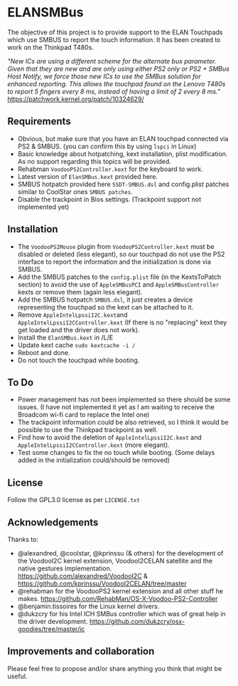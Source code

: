 # ELANSMBus

The objective of this project is to provide support to the ELAN Touchpads which use SMBUS to report the touch information. It has been created to work on the Thinkpad T480s.

*"New ICs are using a different scheme for the alternate bus parameter.
Given that they are new and are only using either PS2 only or PS2 + SMBus Host Notify, we force those new ICs to use the SMBus solution for enhanced reporting.
This allows the touchpad found on the Lenovo T480s to report 5 fingers every 8 ms, instead of having a limit of 2 every 8 ms."*
https://patchwork.kernel.org/patch/10324629/

## Requirements
- Obvious, but make sure that you have an ELAN touchpad connected via PS2 & SMBUS. (you can confirm this by using `lspci` in Linux)
- Basic knowledge about hotpatching, kext installation, plist modification. As no support regarding this topics will be provided.
- Rehabman `VoodooPS2Controller.kext` for the keyboard to work. 
- Latest version of `ElanSMBus.kext` provided here. 
- SMBUS hotpatch provided here `SSDT-SMBUS.dsl` and config.plist patches similar to CoolStar ones `SMBUS patches`. 
- Disable the trackpoint in Bios settings. (Trackpoint support not implemented yet)

## Installation

- The `VoodooPS2Mouse` plugin from `VoodooPS2Controller.kext` must be disabled or deleted (less elegant), so our touchpad do not use the PS2 interface to report the information and the initialization is done via SMBUS.
- Add the SMBUS patches to the `config.plist` file (in the KextsToPatch section) to avoid the use of `AppleSMBusPCI` and `AppleSMBusController` kexts or remove them (again less elegant).
- Add the SMBUS hotpatch `SMBUS.dsl`, it just creates a device representing the touchpad so the kext can be attached to it.
- Remove `AppleIntelLpssiI2C.kext`and `AppleIntelLpssiI2CController.kext` (If there is no "replacing" kext they get loaded and the driver does not work).
- Install the `ElanSMBus.kext` in /L/E
- Update kext cache `sudo kextcache -i /`
- Reboot and done.
- Do not touch the touchpad while booting. 

## To Do

- Power management has not been implemented so there should be some issues. (I have not implemented it yet as I am waiting to receive the Broadcom wi-fi card to replace the Intel one)
- The trackpoint information could be also retrieved, so I think it would be possible to use the Thinkpad trackpoint as well.
- Find how to avoid the deletion of `AppleIntelLpssiI2C.kext` and `AppleIntelLpssiI2CController.kext` (more elegant).
- Test some changes to fix the no touch while booting. (Some delays added in the initialization could/should be removed)

## License

Follow the GPL3.0 license as per `LICENSE.txt`

## Acknowledgements

Thanks to:
- @alexandred, @coolstar, @kprinssu (& others) for the development of the VoodooI2C kernel extension, VoodooI2CELAN satellite and the native gestures implementation. https://github.com/alexandred/VoodooI2C & https://github.com/kprinssu/VoodooI2CELAN/tree/master
- @rehabman for the VoodooPS2 kernel extension and all other stuff he makes. https://github.com/RehabMan/OS-X-Voodoo-PS2-Controller
- @benjamin.tissoires for the Linux kernel drivers.
- @dukzcry for his Intel ICH SMBus controller which was of great help in the driver development. https://github.com/dukzcry/osx-goodies/tree/master/ic 

## Improvements and collaboration

Please feel free to propose and/or share anything you think that might be useful.

